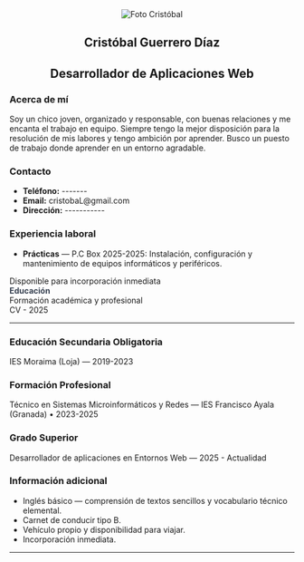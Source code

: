 
<body>
  <div class="container">
    <aside class="left">
      <div style="text-align:center">
        <div class="photo"><img src="photo.jpg" alt="Foto Cristóbal"></div>
        <h1>Cristóbal Guerrero Díaz</h1>
        <h2>Desarrollador de Aplicaciones Web</h2>
      </div>
      <div class="section">
        <h3>Acerca de mí</h3>
        <p class="about">Soy un chico joven, organizado y responsable, con buenas relaciones y me encanta el trabajo en equipo. Siempre tengo la mejor disposición para la resolución de mis labores y tengo ambición por aprender. Busco un puesto de trabajo donde aprender en un entorno agradable.</p>
      </div>
      <div class="section">
        <h3>Contacto</h3>
        <ul class="contact-list">
          <li><strong>Teléfono:</strong> -------</li>
          <li><strong>Email:</strong> cristobaL@gmail.com</li>
          <li><strong>Dirección:</strong> -----------</li>
        </ul>
      </div>
      <div class="section">
        <h3>Experiencia laboral</h3>
        <ul class="extra-list">
          <li><strong>Prácticas</strong> — P.C Box 2025-2025: Instalación, configuración y mantenimiento de equipos informáticos y periféricos.</li>
        </ul>
      </div>
      <div class="left-footer">Disponible para incorporación inmediata</div>
    </aside>
    <main class="right">
      <div class="right-header">
        <div style="display:flex;flex-direction:column">
          <div style="font-size:14px;color:#374151;font-weight:700">Educación</div>
          <div class="small">Formación académica y profesional</div>
        </div>
        <div class="badge">CV - 2025</div>
      </div>
      <hr>
      <section class="section">
        <div class="section-title"><h3>Educación Secundaria Obligatoria</h3></div>
        <div class="edu-item small">IES Moraima (Loja) — 2019-2023</div>
        <div class="section-title" style="margin-top:12px"><h3>Formación Profesional</h3></div>
        <div class="edu-item small">Técnico en Sistemas Microinformáticos y Redes — IES Francisco Ayala (Granada) • 2023-2025</div>
        <div class="section-title" style="margin-top:12px"><h3>Grado Superior</h3></div>
        <div class="edu-item small">Desarrollador de aplicaciones en Entornos Web — 2025 - Actualidad</div>
      </section>
      <section class="section">
        <div class="section-title"><h3>Información adicional</h3></div>
        <ul class="extra-list small">
          <li>Inglés básico — comprensión de textos sencillos y vocabulario técnico elemental.</li>
          <li>Carnet de conducir tipo B.</li>
          <li>Vehículo propio y disponibilidad para viajar.</li>
          <li>Incorporación inmediata.</li>
        </ul>
      </section>
      <hr>
      <section class="section">
  </div>
</body>
</html>
